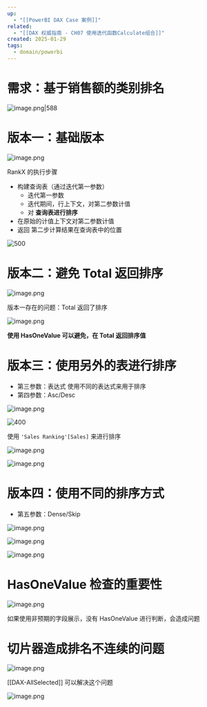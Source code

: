 ```yaml
---
up:
  - "[[PowerBI DAX Case 案例]]"
related:
  - "[[DAX 权威指南 - CH07 使用迭代函数Calculate组合]]"
created: 2025-01-29
tags:
  - domain/powerbi
---
```

# 需求：基于销售额的类别排名

![image.png|588](https://s1.vika.cn/space/2025/01/29/4857160613f54568bc97fd5253621dfb)



# 版本一：基础版本


![image.png](https://s1.vika.cn/space/2025/01/29/4d614353577e41e29c817c8ecce2ed4a)

RankX 的执行步骤

- 构建查询表（通过迭代第一参数）
	- 迭代第一参数
	- 迭代期间，行上下文，对第二参数计值
	- 对 **查询表进行排序**
- 在原始的计值上下文对第二参数计值
- 返回 第二步计算结果在查询表中的位置


![500](https://s1.vika.cn/space/2024/03/26/4412d2ce7f834789a6f7e2b22ec32b38)

# 版本二：避免 Total 返回排序

![image.png](https://s1.vika.cn/space/2025/01/29/bdbbef09c0224b52800bf6e99ff46f58)

版本一存在的问题：Total 返回了排序

![image.png](https://s1.vika.cn/space/2025/01/29/9cb953995f4b40b3b0752f05a66e3eed)


**使用 HasOneValue 可以避免，在 Total 返回排序值**

# 版本三：使用另外的表进行排序


- 第三参数：表达式 使用不同的表达式来用于排序
- 第四参数：Asc/Desc


![image.png](https://s1.vika.cn/space/2025/01/29/b78807dbd8aa49f592e4cccdd49e6079)


![400](https://s1.vika.cn/space/2024/03/26/95c6855507564ed5b58569fa89883b44)

使用 `'Sales Ranking'[Sales]` 来进行排序

![image.png](https://s1.vika.cn/space/2025/01/29/4c267206c5e4427a93e92cfb6b22776c)


![image.png](https://s1.vika.cn/space/2025/01/29/4cb25dc233f04c049aa52213fa760448)


# 版本四：使用不同的排序方式

- 第五参数：Dense/Skip

![image.png](https://s1.vika.cn/space/2025/01/29/0541fb2dac624d158345c878ceea0eaf)


![image.png](https://s1.vika.cn/space/2025/01/29/e777ff1fbde341a4a9904cdb534cce0e)

![image.png](https://s1.vika.cn/space/2025/01/29/5675eee3eca74fcfbcc8b8301c576b0a)


# HasOneValue 检查的重要性


![image.png](https://s1.vika.cn/space/2025/01/29/2c65af4a203a412cbccb0c8febaa3ad2)

如果使用非预期的字段展示，没有 HasOneValue 进行判断，会造成问题


# 切片器造成排名不连续的问题

![image.png](https://s1.vika.cn/space/2025/01/29/34f801db6289495d87f1923e44127737)

[[DAX-AllSelected]] 可以解决这个问题

![image.png](https://s1.vika.cn/space/2025/01/29/96d587fe0b074b438b2100f3e4a50d2e)
